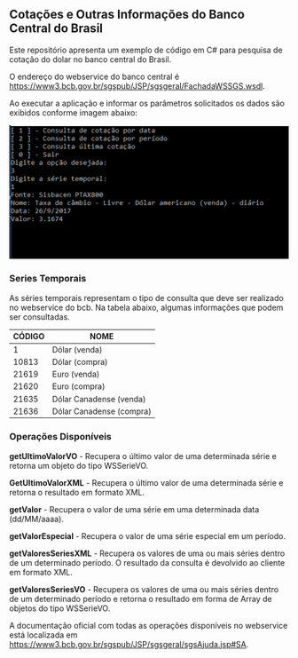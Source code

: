 ## Cotações e Outras Informações do Banco Central do Brasil

Este repositório apresenta um exemplo de código em C# para pesquisa de cotação do dolar no banco central do Brasil. 

O endereço do webservice do banco central é https://www3.bcb.gov.br/sgspub/JSP/sgsgeral/FachadaWSSGS.wsdl.

Ao executar a aplicação e informar os parâmetros solicitados os dados são exibidos conforme imagem abaixo:

![alt text](https://github.com/nicocelli/cotacoes-banco-central/blob/master/exemplo.png)

### Series Temporais ###

As séries temporais representam o tipo de consulta que deve ser realizado no webservice do bcb. Na 
tabela abaixo, algumas informações que podem ser consultadas.

|CÓDIGO         |  NOME         |
| ------------- | ------------- |
|1              |Dólar (venda)  |
|10813          |Dólar (compra) |
|21619          |Euro (venda)   |
|21620          |Euro (compra)  |
|21635          |Dólar Canadense (venda)|
|21636          |Dólar Canadense (compra)|

### Operações Disponíveis ###

**getUltimoValorVO**  - Recupera o último valor de uma determinada série e retorna um objeto do tipo
WSSerieVO.
 

**GetUltimoValorXML** - Recupera o último valor de uma determinada série e retorna o resultado em
formato XML.
 
**getValor** - Recupera o valor de uma série em uma determinada data (dd/MM/aaaa).

**getValorEspecial** - Recupera o valor de uma série especial em um período.

**getValoresSeriesXML** - Recupera os valores de uma ou mais séries dentro de um determinado período.
O resultado da consulta é devolvido ao cliente em formato XML.

**getValoresSeriesVO** - Recupera os valores de uma ou mais séries dentro de um determinado período e
retorna o resultado em forma de Array de objetos do tipo WSSerieVO.


A documentação oficial com todas as operações disponíveis no webservice está localizada em https://www3.bcb.gov.br/sgspub/JSP/sgsgeral/sgsAjuda.jsp#SA.







